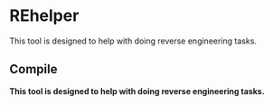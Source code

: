 # REhelper
This tool is designed to help with doing reverse engineering tasks.

## Compile
__This tool is designed to help with doing reverse engineering tasks.__ <br />
